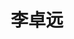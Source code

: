 ---
# Display name

title: 李卓远
user_groups: ["Current Ph.D Students"]



organizations:
- name: 2020- 

Interests:
- 

---